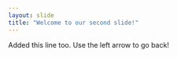 ```yaml
---
layout: slide
title: "Welcome to our second slide!"
---
```

Added this line too.
Use the left arrow to go back!
